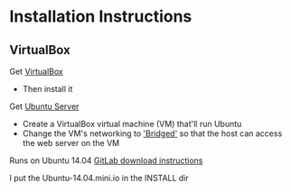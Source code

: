 
# Installation Instructions #

## VirtualBox ##

Get [VirtualBox](https://www.virtualbox.org/wiki/Downloads)

* Then install it

Get [Ubuntu Server](http://www.ubuntu.com/download/server/install-ubuntu-server)
* Create a VirtualBox virtual machine (VM) that'll run Ubuntu
* Change the VM's networking to ['Bridged'](http://askubuntu.com/questions/196118/how-to-access-localhost-on-virtualbox-host-machine) so that the host can access the web server on the VM

Runs on Ubuntu 14.04
[GitLab download instructions](https://about.gitlab.com/downloads/#ubuntu1404)

I put the Ubuntu-14.04.mini.io in the INSTALL dir